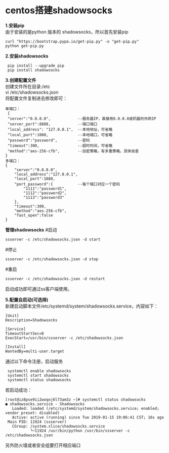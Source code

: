 # centos搭建shadowsocks  

**1.安装pip**  
由于安装的是python 版本的 shadowsocks，所以首先安装pip  
 ```
 curl "https://bootstrap.pypa.io/get-pip.py" -o "get-pip.py"
 python get-pip.py
 ```  
**2.安装shadowsocks**  
```
 pip install --upgrade pip  
 pip install shadowsocks  
 ```
 **3.创建配置文件**  
创建文件所在目录:/etc   
 vi /etc/shadowsocks.json  
  将配置文件复制进去修改即可：  
```
单端口：
 {
 "server":"0.0.0.0",            --服务器IP，直接用0.0.0.0或机器的外网IP
 "server_port":8888,            --端口端口
 "local_address": "127.0.0.1",  --本地地址，可省略
 "local_port":1080,             --本地端口，可省略
 "password":"password",         --密码
 "timeout":300,                 --超时时间，可省略
 "method":"aes-256-cfb",        --加密策略，有多重策略，具体自查
}
多端口：
{
    "server":"0.0.0.0",
    "local_address":"127.0.0.1",
    "local_port":1080,
    "port_password":{           --每个端口对应一个密码
        "1111":"password1",
        "1112":"password2",
        "1113":"password3"
    },
    "timeout":300,
    "method":"aes-256-cfb",
    "fast_open":false
}
```
**管理shadowsocks**
#启动
```
ssserver -c /etc/shadowsocks.json -d start
```
#停止
```
ssserver -c /etc/shadowsocks.json -d stop
```
#重启
```
ssserver -c /etc/shadowsocks.json -d restart
```
启动成功即可通过ss客户端使用。

**5.配置自启动(可选择)**  
新建启动脚本文件/etc/systemd/system/shadowsocks.service，内容如下：  
```
[Unit]
Description=Shadowsocks

[Service]
TimeoutStartSec=0
ExecStart=/usr/bin/ssserver -c /etc/shadowsocks.json

[Install]
WantedBy=multi-user.target
```
通过以下命令注册，启动服务
```
 systemctl enable shadowsocks
 systemctl start shadowsocks
 systemctl status shadowsocks
 ```

若启动成功：
```
[root@iz8pse9ii2woqoj6l73am3z ~]# systemctl status shadowsocks
● shadowsocks.service - Shadowsocks
   Loaded: loaded (/etc/systemd/system/shadowsocks.service; enabled; vendor preset: disabled)
   Active: active (running) since Tue 2019-01-15 19:06:41 CST; 16s ago
 Main PID: 11924 (ssserver)
   CGroup: /system.slice/shadowsocks.service
           └─11924 /usr/bin/python /usr/bin/ssserver -c /etc/shadowsocks.json
```
另外防火墙或者安全组要打开相应端口
